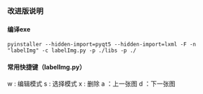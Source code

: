 ### 改进版说明

#### 编译exe
```
pyinstaller --hidden-import=pyqt5 --hidden-import=lxml -F -n "labelImg" -c labelImg.py -p ./libs -p ./
```

#### 常用快捷键（labelImg.py）
w : 编辑模式
s : 选择模式
x : 删除
a ：上一张图
d ：下一张图